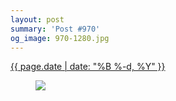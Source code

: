 ```yaml
---
layout: post
summary: 'Post #970'
og_image: 970-1280.jpg
---
```


<p>
 <time>
  <a href="/970">
   {{ page.date | date: "%B %-d, %Y" }}
  </a>
 </time>
 <a href="/970">
  <figure data-taken="10/13/2019">
   <img sizes="(min-width: 700px) 50vw, calc(100vw - 2rem)" src="{{ site.assets_url }}/970-640.jpg" srcset="{{ site.assets_url }}/970-320.jpg 320w, {{ site.assets_url }}/970-640.jpg 640w, {{ site.assets_url }}/970-960.jpg 960w, {{ site.assets_url }}/970-1280.jpg 1280w"/>
  </figure>
 </a>
</p>
